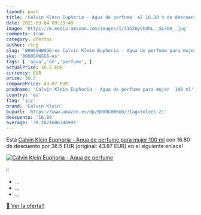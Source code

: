 ```yaml
---
layout: post
title: 'Calvin Klein Euphoria - Agua de perfume  al 16.80 % de descuento'
date: 2021-03-04 09:33:48
image: 'https://m.media-amazon.com/images/I/31G3UyCbUhL._SL400_.jpg'
comments: true
category: ofertas
author: ring
slug: 'B000GHWSG6-es Calvin Klein Euphoria - Agua de perfume para mujer 100 ml'
sku: 'B000GHWSG6-es'
tags: [ 'agua','de','perfume', ]
actualPrice: 36.5 EUR
currency: EUR
price: 36.5
comparePrice: 43.87 EUR
prodname: 'Calvin Klein Euphoria - Agua de perfume para mujer  100 ml'
country: 'es'
flag: '🇪🇸'
brand: 'Calvin Klein'
buyurl: 'https://www.amazon.es/dp/B000GHWSG6/?tag=tolees-21'
descuento: '16.80'
average: '39.2021686746991'
---
```


Está [Calvin Klein Euphoria - Agua de perfume para mujer  100 ml](https://www.amazon.es/dp/B000GHWSG6/?tag=tolees-21) con 16.80 de descuento por 36.5 EUR (original: 43.87 EUR) en el siguiente enlace!

[![Calvin Klein Euphoria - Agua de perfume ](https://m.media-amazon.com/images/I/31G3UyCbUhL._SL400_.jpg)](https://www.amazon.es/dp/B000GHWSG6/?tag=tolees-21)

ℹ️:

- …
- …
- …

[🛒 Ver la oferta!!](https://www.amazon.es/dp/B000GHWSG6/?tag=tolees-21)
